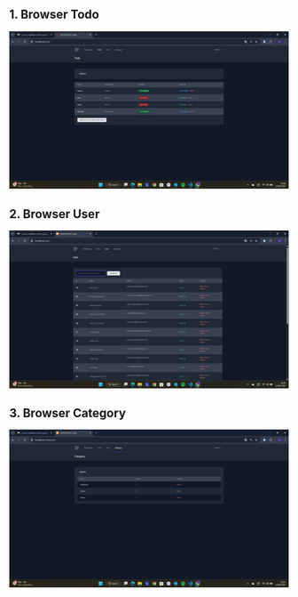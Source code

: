 ## 1. Browser Todo
![alt text](screenshot/UCP1/image.png)
## 2. Browser User
![alt text](screenshot/UCP1/image-1.png)
## 3. Browser Category
![alt text](screenshot/UCP1/image-2.png)